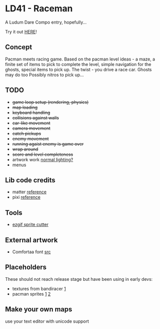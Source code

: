 # LD41 - Raceman

A Ludum Dare Compo entry, hopefully...

Try it out [HERE](https://josepedrodias.github.io/ld41-raceman/dist/)!


## Concept

Pacman meets racing game.
Based on the pacman level ideas - a maze, a finite set of items to pick to complete the level,
simple navigation for the ghosts, special items to pick up.
The twist - you drive a race car. Ghosts may do too Possibly nitros to pick up...



## TODO

* ~~game loop setup (rendering, physics)~~
* ~~map loading~~
* ~~keyboard handling~~
* ~~collisions against walls~~
* ~~car-like movement~~
* ~~camera movement~~
* ~~catch pickups~~
* ~~enemy movement~~
* ~~running agaist enemy is game over~~
* ~~wrap around~~
* ~~score and level completeness~~
* artwork work [normal lighting?](http://pixijs.io/examples/#/layers/normals.js)
* menus


## Lib code credits

* matter [reference](http://brm.io/matter-js/docs/)
* pixi [reference](http://pixijs.download/dev/docs/)


## Tools

* [ezgif sprite cutter](https://ezgif.com/sprite-cutter)


## External artwork

* Comfortaa font [src](https://www.dafont.com/comfortaa.font)



## Placeholders

These should not reach release stage but have been using in early devs:

* textures from bandiracer [1](http://www.banditracer.eu/)
* pacman sprites
  [1](https://i.pinimg.com/originals/85/71/e5/8571e53e7056aac79b7c828a8a33c3bd.png)
  [2](http://www.harryguillermo.com/games/pacman/pacman.php)


## Make your own maps

use your text editor with unicode support